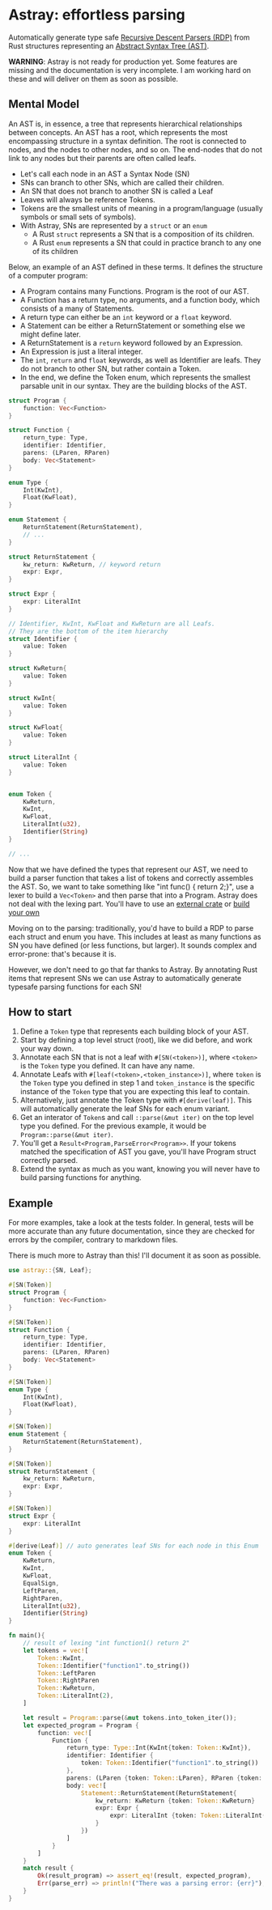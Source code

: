 # Astray: effortless parsing

Automatically generate type safe [Recursive Descent Parsers (RDP)](https://en.wikipedia.org/wiki/Recursive_descent_parser) from Rust structures representing an [Abstract Syntax Tree (AST)](https://en.wikipedia.org/wiki/Abstract_syntax_tree).

**WARNING**: Astray is not ready for production yet. Some features are missing and the documentation is very incomplete.
I am working hard on these and will deliver on them as soon as possible.

## Mental Model

An AST is, in essence, a tree that represents hierarchical relationships between concepts.
An AST has a root, which represents the most encompassing structure in a syntax definition. The root is connected to nodes, and the nodes to other nodes, and so on.
The end-nodes that do not link to any nodes but their parents are often called leafs.

- Let's call each node in an AST a Syntax Node (SN)
- SNs can branch to other SNs, which are called their children.
- An SN that does not branch to another SN is called a Leaf
- Leaves will always be reference Tokens.
- Tokens are the smallest units of meaning in a program/language (usually symbols or small sets of symbols).
- With Astray, SNs are represented by a `struct` or an `enum`
  - A Rust `struct` represents a SN that is a composition of its children.
  - A Rust `enum` represents a SN that could in practice branch to any one of its children

Below, an example of an AST defined in these terms. It defines the structure of a computer program:

- A Program contains many Functions. Program is the root of our AST.
- A Function has a return type, no arguments, and a function body, which consists of a many of Statements.
- A return type can either be an `int` keyword or a `float` keyword.
- A Statement can be either a ReturnStatement or something else we might define later.
- A ReturnStatement is a `return` keyword followed by an Expression.
- An Expression is just a literal integer.
- The `int`, `return` and `float` keywords, as well as Identifier are leafs. They do not branch to other SN, but rather contain a Token.
- In the end, we define the Token enum, which represents the smallest parsable unit in our syntax. They are the building blocks of the AST.

```rust
struct Program {
    function: Vec<Function>
}

struct Function {
    return_type: Type,
    identifier: Identifier,
    parens: (LParen, RParen)
    body: Vec<Statement>
}

enum Type {
    Int(KwInt),
    Float(KwFloat),
}

enum Statement {
    ReturnStatement(ReturnStatement),
    // ...
}

struct ReturnStatement {
    kw_return: KwReturn, // keyword return
    expr: Expr,
}

struct Expr {
    expr: LiteralInt
}

// Identifier, KwInt, KwFloat and KwReturn are all Leafs.
// They are the bottom of the item hierarchy
struct Identifier {
    value: Token
}

struct KwReturn{
    value: Token
}

struct KwInt{
    value: Token
}

struct KwFloat{
    value: Token
}

struct LiteralInt {
    value: Token
}


enum Token {
    KwReturn,
    KwInt,
    KwFloat,
    LiteralInt(u32),
    Identifier(String)
}

// ...
```

Now that we have defined the types that represent our AST, we need to build a parser function that takes a list of tokens and correctly assembles the AST.
So, we want to take something like "int func() { return 2;}", use a lexer to build a `Vec<Token>` and then parse that into a Program.
Astray does not deal with the lexing part. You'll have to use an [external crate](https://crates.io/crates/logos) or [build your own](https://mohitkarekar.com/posts/pl/lexer/)

Moving on to the parsing: traditionally, you'd have to build a RDP to parse each struct and enum you have. This includes at least as many functions as SN you have defined (or less functions, but larger). It sounds complex and error-prone: that's because it is.

However, we don't need to go that far thanks to Astray.
By annotating Rust items that represent SNs we can use Astray to automatically generate typesafe parsing functions for each SN!

## How to start

1. Define a `Token` type that represents each building block of your AST.
2. Start by defining a top level struct (root), like we did before, and work your way down.
3. Annotate each SN that is not a leaf with `#[SN(<token>)]`, where `<token>` is the `Token` type you defined. It can have any name.
4. Annotate Leafs with `#[leaf(<token>,<token_instance>)]`, where `token` is the `Token` type you defined in step 1 and `token_instance` is the specific instance of the `Token` type that you are expecting this leaf to contain.
5. Alternatively, just annotate the Token type with `#[derive(leaf)]`. This will automatically generate the leaf SNs for each enum variant.
6. Get an interator of `Token`s and call `::parse(&mut iter)` on the top level type you defined. For the previous example, it would be `Program::parse(&mut iter)`.
7. You'll get a `Result<Program,ParseError<Program>>`. If your tokens matched the specification of AST you gave, you'll have Program struct correctly parsed.
8. Extend the syntax as much as you want, knowing you will never have to build parsing functions for anything.

## Example

For more examples, take a look at the tests folder. In general, tests will be more accurate than any future documentation, since they are checked for errors by the compiler, contrary to markdown files.

There is much more to Astray than this! I'll document it as soon as possible.

```rust
use astray::{SN, Leaf};

#[SN(Token)]
struct Program {
    function: Vec<Function>
}

#[SN(Token)]
struct Function {
    return_type: Type,
    identifier: Identifier,
    parens: (LParen, RParen)
    body: Vec<Statement>
}

#[SN(Token)]
enum Type {
    Int(KwInt),
    Float(KwFloat),
}

#[SN(Token)]
enum Statement {
    ReturnStatement(ReturnStatement),
}

#[SN(Token)]
struct ReturnStatement {
    kw_return: KwReturn, 
    expr: Expr,
}

#[SN(Token)]
struct Expr {
    expr: LiteralInt
}

#[derive(Leaf)] // auto generates leaf SNs for each node in this Enum
enum Token {
    KwReturn,
    KwInt,
    KwFloat,
    EqualSign,
    LeftParen,
    RightParen,
    LiteralInt(u32),
    Identifier(String)
}

fn main(){
    // result of lexing "int function1() return 2"
    let tokens = vec![
        Token::KwInt,
        Token::Identifier("function1".to_string())
        Token::LeftParen
        Token::RightParen
        Token::KwReturn,
        Token::LiteralInt(2),
    ]

    let result = Program::parse(&mut tokens.into_token_iter());
    let expected_program = Program {
        function: vec![
            Function {
                return_type: Type::Int(KwInt{token: Token::KwInt}),
                identifier: Identifier {
                    token: Token::Identifier("function1".to_string())
                },
                parens: (LParen {token: Token::LParen}, RParen {token: Token::RParen})
                body: vec![
                    Statement::ReturnStatement(ReturnStatement{
                        kw_return: KwReturn {token: Token::KwReturn}
                        expr: Expr {
                            expr: LiteralInt {token: Token::LiteralInt(2)}
                        }
                    })
                ]
            }
        ]
    }
    match result {
        Ok(result_program) => assert_eq!(result, expected_program),
        Err(parse_err) => println!("There was a parsing error: {err}"),
    }
}
```
